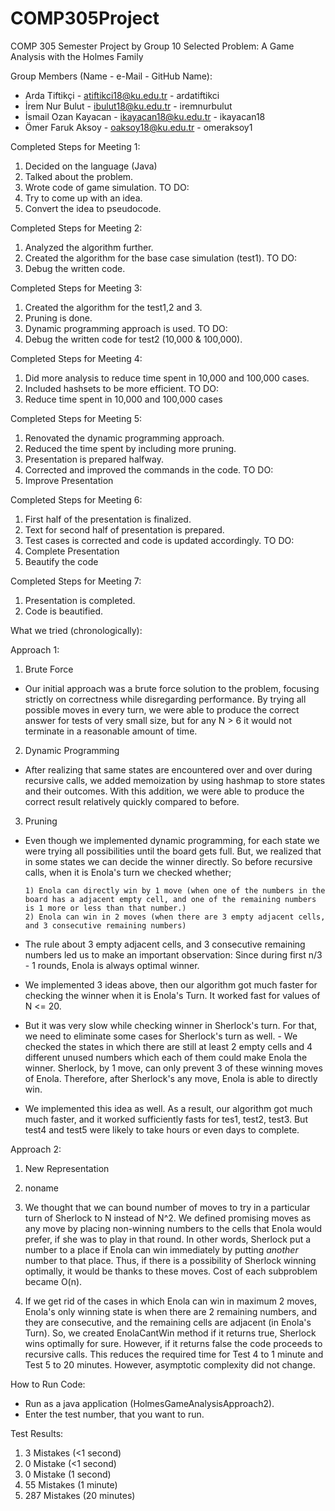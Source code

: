 # COMP305Project
COMP 305 Semester Project by Group 10
Selected Problem: A Game Analysis with the Holmes Family

Group Members (Name - e-Mail - GitHub Name):
- Arda Tiftikçi - atiftikci18@ku.edu.tr - ardatiftikci
- İrem Nur Bulut - ibulut18@ku.edu.tr - iremnurbulut
- İsmail Ozan Kayacan - ikayacan18@ku.edu.tr - ikayacan18
- Ömer Faruk Aksoy - oaksoy18@ku.edu.tr - omeraksoy1


Completed Steps for Meeting 1:
1) Decided on the language (Java)
2) Talked about the problem.
3) Wrote code of game simulation.
TO DO:
1) Try to come up with an idea.
2) Convert the idea to pseudocode.

Completed Steps for Meeting 2: 
1) Analyzed the algorithm further. 
2) Created the algorithm for the base case simulation (test1).
TO DO:
1) Debug the written code. 

Completed Steps for Meeting 3: 
1) Created the algorithm for the test1,2 and 3.
2) Pruning is done.
3) Dynamic programming approach is used. 
TO DO:
1) Debug the written code for test2 (10,000 & 100,000). 

Completed Steps for Meeting 4: 
1) Did more analysis to reduce time spent in 10,000 and 100,000 cases.
2) Included hashsets to be more efficient. 
TO DO:
1) Reduce time spent in 10,000 and 100,000 cases 

Completed Steps for Meeting 5: 
1) Renovated the dynamic programming approach.
2) Reduced the time spent by including more pruning. 
3) Presentation is prepared halfway. 
4) Corrected and improved the commands in the code.
TO DO:
1) Improve Presentation

Completed Steps for Meeting 6:
1) First half of the presentation is finalized.
2) Text for second half of presentation is prepared.
3) Test cases is corrected and code is updated accordingly.
TO DO:
1) Complete Presentation
2) Beautify the code

Completed Steps for Meeting 7:
1) Presentation is completed.
2) Code is beautified.

What we tried (chronologically):

Approach 1:

1) Brute Force

- Our initial approach was a brute force solution to the problem, focusing strictly on correctness while disregarding performance. By trying all possible moves in every turn, we were able to produce the correct answer for tests of very small size, but for any N > 6 it would not terminate in a reasonable amount of time.

2) Dynamic Programming

- After realizing that same states are encountered over and over during recursive calls, we added memoization by using hashmap to store states and their outcomes. With this addition, we were able to produce the correct result relatively quickly compared to before.

3) Pruning

- Even though we implemented dynamic programming, for each state we were trying all possibilities until the board gets full. But, we realized that in some states we can decide the winner directly. So before recursive calls, when it is Enola's turn we checked whether; 
      
      1) Enola can directly win by 1 move (when one of the numbers in the board has a adjacent empty cell, and one of the remaining numbers is 1 more or less than that number.)
      2) Enola can win in 2 moves (when there are 3 empty adjacent cells, and 3 consecutive remaining numbers)
- The rule about 3 empty adjacent cells, and 3 consecutive remaining numbers led us to make an important observation: Since during first n/3 - 1 rounds, Enola is always optimal winner.
- We implemented 3 ideas above, then our algorithm got much faster for checking the winner when it is Enola's Turn. It worked fast for values of N <= 20. 
- But it was very slow while checking winner in Sherlock's turn. For that, we need to eliminate some cases for Sherlock's turn as well.
      - We checked the states in which there are still at least 2 empty cells and 4 different unused numbers which each of them could make Enola the winner. Sherlock, by 1 move,         can only prevent 3 of these winning moves of Enola. Therefore, after Sherlock's any move, Enola is able to directly win.
- We implemented this idea as well. As a result, our algorithm got much much faster, and it worked sufficiently fasts for tes1, test2, test3. But test4 and test5 were likely to take hours or even days to complete.



Approach 2:

1) New Representation
2) noname
3) We thought that we can bound number of moves to try in a particular turn of Sherlock to N instead of N^2. We defined promising moves as any move by placing non-winning numbers to the cells that Enola would prefer, if she was to play in that round. In other words, Sherlock put a number to a place if Enola can win immediately by putting *another* number to that place. Thus, if there is a possibility of Sherlock winning optimally, it would be thanks to these moves. Cost of each subproblem became O(n).

4) If we get rid of the cases in which Enola can win in maximum 2 moves, Enola's only winning state is when there are 2 remaining numbers, and they are consecutive, and the   remaining cells are adjacent (in Enola's Turn). So, we created EnolaCantWin method if it returns true, Sherlock wins optimally for sure. However, if it returns false the code proceeds to recursive calls. This reduces the required time for Test 4 to 1 minute and Test 5 to 20 minutes. However, asymptotic complexity did not change.

How to Run Code:

- Run as a java application (HolmesGameAnalysisApproach2).
- Enter the test number, that you want to run. 

Test Results:
1) 3 Mistakes (<1 second)
2) 0 Mistake (<1 second)
3) 0 Mistake (1 second)
4) 55 Mistakes (1 minute)
5) 287 Mistakes (20 minutes)



